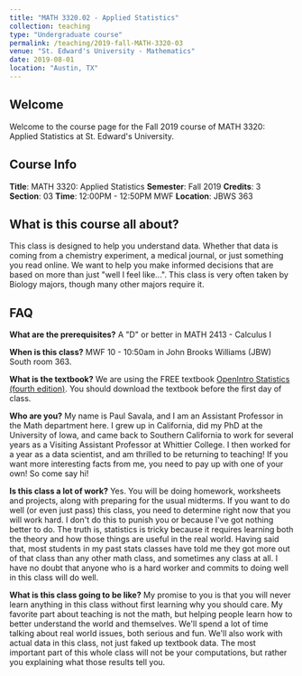 ```yaml
---
title: "MATH 3320.02 - Applied Statistics"
collection: teaching
type: "Undergraduate course"
permalink: /teaching/2019-fall-MATH-3320-03
venue: "St. Edward's University - Mathematics"
date: 2019-08-01
location: "Austin, TX"
---
```



## Welcome
Welcome to the course page for the Fall 2019 course of MATH 3320: Applied Statistics at St. Edward's University.

## Course Info
**Title**: MATH 3320: Applied Statistics
**Semester**: Fall 2019
**Credits**: 3
**Section**: 03
**Time**: 12:00PM - 12:50PM MWF
**Location**: JBWS 363

## What is this course all about?
This class is designed to help you understand data. Whether that data is coming from a chemistry experiment, a medical journal, or just something you read online. We want to help you make informed decisions that are based on more than just "well I feel like...". This class is very often taken by Biology majors, though many other majors require it.

## FAQ
**What are the prerequisites?** A "D" or better in MATH 2413 - Calculus I

**When is this class?** MWF 10 - 10:50am in John Brooks Williams (JBW) South room 363.

**What is the textbook?** We are using the FREE textbook [OpenIntro Statistics (fourth edition)](https://www.openintro.org/stat/textbook.php?stat_book=os). You should download the textbook before the first day of class.

**Who are you?** My name is Paul Savala, and I am an Assistant Professor in the Math department here. I grew up in California, did my PhD at the University of Iowa, and came back to Southern California to work for several years as a Visiting Assistant Professor at Whittier College. I then worked for a year as a data scientist, and am thrilled to be returning to teaching! If you want more interesting facts from me, you need to pay up with one of your own! So come say hi!

**Is this class a lot of work?** Yes. You will be doing homework, worksheets and projects, along with preparing for the usual midterms. If you want to do well (or even just pass) this class, you need to determine right now that you will work hard. I don't do this to punish you or because I've got nothing better to do. The truth is, statistics is tricky because it requires learning both the theory and how those things are useful in the real world. Having said that, most students in my past stats classes have told me they got more out of that class than any other math class, and sometimes any class at all. I have no doubt that anyone who is a hard worker and commits to doing well in this class will do well.

**What is this class going to be like?** My promise to you is that you will never learn anything in this class without first learning why you should care. My favorite part about teaching is not the math, but helping people learn how to better understand the world and themselves. We'll spend a lot of time talking about real world issues, both serious and fun. We'll also work with actual data in this class, not just faked up textbook data. The most important part of this whole class will not be your computations, but rather you explaining what those results tell you. 